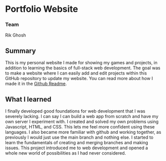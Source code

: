# Portfolio Website

### Team

Rik Ghosh

## Summary

This is my personal website I made for showing my games and projects, in addition to learning the basics of full-stack web development. The goal was to make a website where I can easily add and edit projects within this GitHub repository to update my website. You can read more about how I made it in the [Github Readme](https://github.com/TrystonMinsquero/Portfolio-Website#ReadMe).

## What I learned

I finally developed good foundations for web development that I was severely lacking. I can say I can build a web app from scratch and have my own server I experiment with. I created and solved my own problems using Javascript, HTML, and CSS. This lets me feel more confident using these languages. I also became more familiar with github and working together, as previously I would just use the main branch and nothing else. I started to learn the fundamentals of creating and merging branches and making issues. This project introduced me to web development and opened a whole new world of possibilities as I had never considered.
